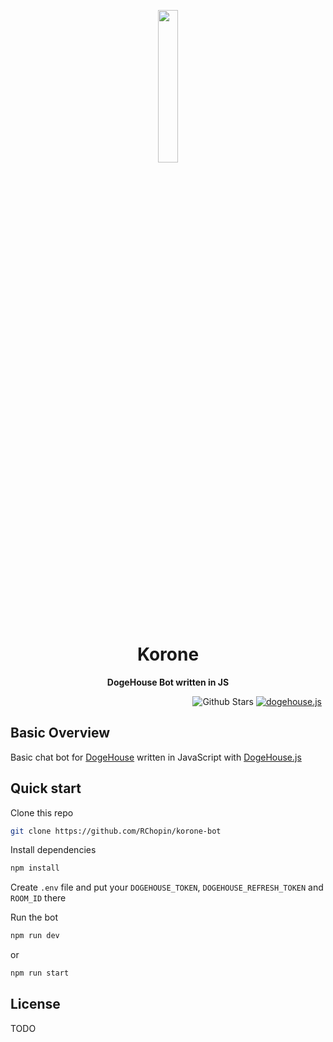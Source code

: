 <p  align="center"><img  width=25%  src="https://github.com/RChopin/korone-bot/blob/master/media/korone0.png"></p>

<h1  align="center">Korone</h1>

<p align="center"><b>DogeHouse Bot written in JS</b></p>

&nbsp;&nbsp;&nbsp;&nbsp;&nbsp;&nbsp;&nbsp;&nbsp;&nbsp;&nbsp;&nbsp;&nbsp;&nbsp;&nbsp;&nbsp;&nbsp;&nbsp;&nbsp;&nbsp;&nbsp;&nbsp;&nbsp;&nbsp;&nbsp;&nbsp;&nbsp;&nbsp;&nbsp;&nbsp;&nbsp;&nbsp;&nbsp;&nbsp;&nbsp;&nbsp;&nbsp;&nbsp;&nbsp;&nbsp;&nbsp;&nbsp;&nbsp;&nbsp;&nbsp;&nbsp;&nbsp;&nbsp;&nbsp;&nbsp;&nbsp;&nbsp;&nbsp;&nbsp;&nbsp;&nbsp;&nbsp;&nbsp;&nbsp;&nbsp;&nbsp;&nbsp;&nbsp;&nbsp;&nbsp;&nbsp;&nbsp;&nbsp;&nbsp;&nbsp;&nbsp;&nbsp;&nbsp;&nbsp;
![Github Stars](https://img.shields.io/github/stars/RChopin/korone-bot)
[![dogehouse.js](https://img.shields.io/badge/dogehouse.js-yes-blue)](https://github.com/dogegarden/dogehouse.js)

## Basic Overview

Basic chat bot for [DogeHouse](https://dogehouse.tv) written in JavaScript with [DogeHouse.js](https://github.com/dogegarden/dogehouse.js)

## Quick start

Clone this repo

```bash
git clone https://github.com/RChopin/korone-bot
```

Install dependencies

```bash
npm install
```

Create `.env` file and put your `DOGEHOUSE_TOKEN`, `DOGEHOUSE_REFRESH_TOKEN` and `ROOM_ID` there

Run the bot

```bash
npm run dev
```

or

```bash
npm run start
```

## License

TODO

